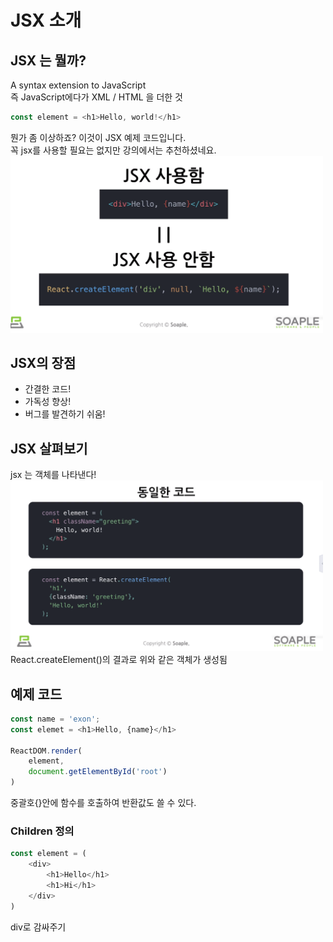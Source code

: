 # JSX 소개
## JSX 는 뭘까?
A syntax extension to JavaScript <br>
즉 JavaScript에다가 XML / HTML 을 더한 것 <br>
```js
const element = <h1>Hello, world!</h1>
```
뭔가 좀 이상하죠? 이것이 JSX 예제 코드입니다. <br>
꼭 jsx를 사용할 필요는 없지만 강의에서는 추천하셨네요. <br>
<img src="1.png" width="500px"> <br>

## JSX의 장점
- 간결한 코드!
- 가독성 향상!
- 버그를 발견하기 쉬움!

## JSX 살펴보기
jsx 는 객체를 나타낸다! <br>
<img src="2.png" width="500px"> <br>
React.createElement()의 결과로 위와 같은 객체가 생성됨 <br>

## 예제 코드
```js
const name = 'exon';
const elemet = <h1>Hello, {name}</h1>

ReactDOM.render(
    element,
    document.getElementById('root')
)
```
중괄호{}안에 함수를 호출하여 반환값도 쓸 수 있다. <br>

### Children 정의
```js
const element = (
    <div>
        <h1>Hello</h1>
        <h1>Hi</h1>
    </div>
)
```
div로 감싸주기